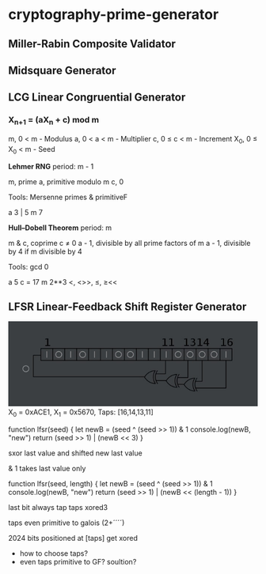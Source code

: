 # cryptography-prime-generator

## **Miller-Rabin** Composite Validator

## **Midsquare** Generator



## **LCG** Linear Congruential Generator

### X<sub>n+1</sub> = (aX<sub>n</sub> + c) mod m  

m, 0 < m - Modulus
a, 0 < a < m - Multiplier
c, 0 ≤ c < m - Increment
X<sub>0</sub>, 0 ≤ X<sub>0</sub> < m - Seed

**Lehmer RNG** period: m - 1

m, prime
a, primitive modulo m
c, 0

Tools: Mersenne primes & primitiveF

a 3 | 5
m 7

**Hull–Dobell Theorem** period: m

m & c, coprime c ≠ 0
a - 1, divisible by all prime factors of m
a - 1, divisible by 4 if m divisible by 4

Tools: gcd 0

a 5
c = 17
m 2**3
<, <>>, ≤, ≥<<

## **LFSR** Linear-Feedback Shift Register Generator

![16-bit LFSR.](/public/16-bit_lfsr.jpg)
X<sub>0</sub> = 0xACE1, X<sub>1</sub> = 0x5670, Taps: [16,14,13,11]

function lfsr(seed) {
    let newB = (seed ^ (seed >> 1)) & 1
    console.log(newB, "new")
    return (seed >> 1) | (newB << 3)
}

sxor last value and shifted new last value

& 1 takes last value only

function lfsr(seed, length) {
    let newB = (seed ^ (seed >> 1)) & 1
    console.log(newB, "new")
    return (seed >> 1) | (newB << (length - 1))
}

last bit always tap
taps xored3

taps even
primitive to galois (2+´´´´)

2024
bits positioned at [taps] get xored

- how to choose taps?
- even taps primitive to GF? soultion?